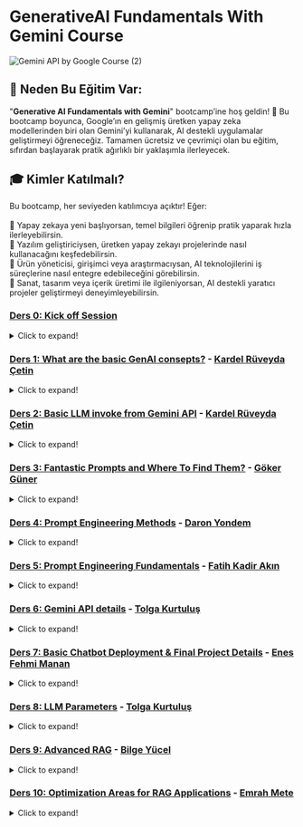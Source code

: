 # GenerativeAI Fundamentals With Gemini Course

![Gemini API by Google Course (2)](https://github.com/user-attachments/assets/a3800fae-9201-4f8d-a111-b424ad1cb135)

## 🤔 Neden Bu Eğitim Var:

"**Generative AI Fundamentals with Gemini**" bootcamp’ine hoş geldin! 🚀 Bu bootcamp boyunca, Google’ın en gelişmiş üretken yapay zeka modellerinden biri olan Gemini’yi kullanarak, AI destekli uygulamalar geliştirmeyi öğreneceğiz. Tamamen ücretsiz ve çevrimiçi olan bu eğitim, sıfırdan başlayarak pratik ağırlıklı bir yaklaşımla ilerleyecek.

## 🎓 Kimler Katılmalı?
Bu bootcamp, her seviyeden katılımcıya açıktır! Eğer: <br>
<br>
🔹 Yapay zekaya yeni başlıyorsan, temel bilgileri öğrenip pratik yaparak hızla ilerleyebilirsin. <br>
🔹 Yazılım geliştiriciysen, üretken yapay zekayı projelerinde nasıl kullanacağını keşfedebilirsin. <br>
🔹 Ürün yöneticisi, girişimci veya araştırmacıysan, AI teknolojilerini iş süreçlerine nasıl entegre edebileceğini görebilirsin. <br>
🔹 Sanat, tasarım veya içerik üretimi ile ilgileniyorsan, AI destekli yaratıcı projeler geliştirmeyi deneyimleyebilirsin. <br>

### [Ders 0: Kick off Session](https://www.youtube.com/watch?v=l5L4D3K4LgA)
<details>
<summary>Click to expand!</summary>

- [Whatsapp iletişim kanalı](https://chat.whatsapp.com/G1qSkvfs0rn3ZJPYoFCqiW)
- [DMG Data Science Awesome Reposu](https://github.com/Developer-MultiGroup/DMG-Data-Science-Awesome)

</details>

### [Ders 1: What are the basic GenAI consepts?](https://www.youtube.com/watch?v=B-tTRvuMvH8) - [Kardel Rüveyda Çetin](https://github.com/KardelRuveyda)
<details>
<summary>Click to expand!</summary>

📌 [Excalidraw Board linki](https://excalidraw.com/#json=OscvNmwivJCwDPA8-rNM0,R_ZqH-I1Bko11virdxoqTw)

📂 Datasets bulabileceğiniz kaynaklar : 
- [Hugging Face Datasets](https://huggingface.co/datasets) 
- [Kaggle Datasets](https://www.kaggle.com/datasets)

📚 Derste önerilen kaynaklar:
- 📖 [Prompting Guide](https://www.promptingguide.ai/tr)  
- 📖 [OpenAI .NET Türkçe Kitap](https://kardelruveyda.github.io/openai-dotnet-turkish-book/#/)  
- 🛠️ [BotBuilder V4 - Visual Studio Marketplace](https://marketplace.visualstudio.com/items?itemName=BotBuilder.botbuilderv4)  

👥 **Kardel Hanım'ın topluluğu:**  
- [YouTube - The Coderverse](https://www.youtube.com/@thecoderverse/)


</details>


### [Ders 2: Basic LLM invoke from Gemini API](https://www.youtube.com/watch?v=oWlaMUcOWYM) - [Kardel Rüveyda Çetin](https://github.com/KardelRuveyda)
<details>
<summary>Click to expand!</summary>

📂 **Derste kodlanan projenin reposu**  
- 🔗 [Gemini DevMultiGroup Example](https://github.com/KardelRuveyda/gemini-devmultigroup-example)  

🗝️ **Google AI Studio API Key Alma**  
- 🔗 [Google AI Studio API Key](https://aistudio.google.com/apikey)  

🤖 **Gemini ve LangChain kullanarak RAG tabanlı chatbot geliştirme**  
- 🔗 [Medium - Gemini ve LangChain ile RAG Chatbot](https://ruveydakardelcetin.medium.com/gemini-ve-langchain-kullanarak-rag-ile-chatbot-geli%C5%9Ftirme-c6b6b03ad854)  

🎯 **Reinforcement Learning Derinlemesine Analiz**  
- 🔗 [Medium - Reinforcement Learning Analizi](https://ruveydakardelcetin.medium.com/reinforcement-learningin-derinlemesine-analizi-%C3%B6d%C3%BCllerle-dolu-%C3%B6%C4%9Frenme-maceras%C4%B1-20c2a46a1c76)  

⚖️ **Chatbot geliştirme: .NET vs LangChain karşılaştırması**  
- 🔗 [SpeakerDeck - .NET vs LangChain](https://speakerdeck.com/kardelruveyda/try-both-and-choose-your-side-chatbot-development-with-net-vs-langchain?slide=20)  

🔎 **Tavily Search entegrasyonu ile bilgi erişimi**  
- 🔗 [LangChain - Tavily Search Entegrasyonu](https://python.langchain.com/docs/integrations/tools/tavily_search/)  

🔗 **Google Gemini API ve LangChain entegrasyonu**  
- 🔗 [Google Gemini API Docs](https://ai.google.dev/gemini-api/docs?hl=tr)  

🧠 **ReAct Tekniği ile gelişmiş prompt mühendisliği**  
- 🔗 [Prompting Guide - ReAct Tekniği](https://www.promptingguide.ai/techniques/react)  

📜 **Transformer makalesi**  
- 🔗 [Attention is All You Need (Arxiv)](https://arxiv.org/pdf/1706.03762)  



</details>


### [Ders 3: Fantastic Prompts and Where To Find Them?](https://www.youtube.com/watch?v=jZbjJo8YxQg) - [Göker Güner](https://github.com/gokerguner)
<details>
<summary>Click to expand!</summary>

🎭 **Derste kullanılan kaynakların reposu**  
- 🔗 [Fantastic Prompts & Where to Find Them](https://github.com/gokerguner/devmultigroup-gemini-bootcamp)  
  *Youtube kanalımızda gerçekleştirdiğimiz canlı yayında gösterdiğim kodların reposu*  

📊 **Speaker Deck Sunum**  
- 🔗 [Speaker Deck Sunum](https://speakerdeck.com/gokerguner/fantastic-prompts-and-where-to-find-them)  
  *Sunum Linki*  

📂 **Google AI Studio Prompt Galerisi**  
- 🔗 [Google AI Studio Prompt Galerisi](https://aistudio.google.com/gallery)  
  *AI Studio üzerinde kullanabileceğiniz örnek promptların yer aldığı bölüm*  

🛠️ **PromptPerfect**  
- 🔗 [PromptPerfect](https://promptperfect.jina.ai/interactive)  
  *Promptlarınızı daha düzgün yazmanıza olanak tanıyan bir yardımcı araç*  

📜 **Google Developers Prompt Engineering Guide**  
- 🔗 [Google Developers Prompt Engineering Guide](https://developers.google.com/machine-learning/resources/prompt-eng)  
  *Google'ın Developerlar için hazırladığı Prompt Engineering dokümanı*  

☁️ **Google Cloud Prompt Engineering Guide**  
- 🔗 [Google Cloud Prompt Engineering Guide](https://cloud.google.com/discover/what-is-prompt-engineering?hl=tr)  
  *Google Cloud'un Prompt Engineering dokümanı*  

🧠 **Google Vertex AI Prompt Design Guide**  
- 🔗 [Google Vertex AI Prompt Design Guide](https://cloud.google.com/vertex-ai/generative-ai/docs/learn/prompts/introduction-prompt-design)  
  *Google'ın Uçtan Uca Cloud ML Platformu Vertex AI'ın Prompt dokümanı*  

🎯 **Open AI Prompt Engineering Best Practices**  
- 🔗 [Open AI Prompt Engineering Best Practices](https://help.openai.com/en/articles/10032626-prompt-engineering-best-practices-for-chatgpt)  
  *Open AI'ın Prompt Engineering Dokümanı*  

🌀 **Claude Unclear Prompt Example Artifact**  
- 🔗 [Claude Unclear Prompt Example Artifact](https://claude.site/artifacts/c85e8b54-028a-4c13-89c5-5c915ec3e4e2)  
  *Altıgen İçinde Dönen Top (Yerçekimsiz)*  

⚖️ **Claude Clear Prompt Example Artifact**  
- 🔗 [Claude Clear Prompt Example Artifact](https://claude.site/artifacts/92e1552b-9256-4164-acc6-5c0c70479e96)  
  *Altıgen İçinde Dönen Top (Yerçekimi ve Sürtünme Dahil)*  

📌 **Claude SaaS Main Page Artifact**  
- 🔗 [Claude SaaS Main Page Artifact](https://claude.site/artifacts/a17acb45-5ffc-4a57-8cf4-34a65dbd41a5)  
  *SaaS ürünü Ana Sayfa Örneği*  

🤖 **Open AI Prompt Examples**  
- 🔗 [Open AI Prompt Examples](https://platform.openai.com/docs/examples)  
  *Open AI Örnek Promptlar*  

🔎 **Open AI Prompt Techniques for Reasoning Models**  
- 🔗 [Open AI Prompt Techniques for Reasoning Models](https://platform.openai.com/docs/guides/reasoning-best-practices#how-to-prompt-reasoning-models-effectively)  
  *Open AI'dan Reasoning Modelleri için Prompt Engineering Kılavuzu*  

📝 **Artifact Examples From Claude**  
- 🔗 [Artifact Examples From Claude](https://madewithclaude.com/)  
  *Claude'dan Örnek Promptlar ve Çıktıları*  

🆓 **Free For Developers**  
- 🔗 [Free For Developers](https://free-for.dev/#/)  
  *Tamamen veya Kısmen Ücretsiz API, Yazılım Araçları vb. binlerce kaynağın olduğu bir developer platformu*  

📂 **Anthropic Prompt Engineering Examples**  
- 🔗 [Anthropic Prompt Engineering Examples](https://github.com/anthropics/courses/tree/b4f26aedef55e06ad5eead5de83985249d1fab2f/prompt_engineering_interactive_tutorial/Anthropic%201P)  
  *Anthropic Prompt Engineering Örnekleri Github Reposu*  

🚀 **Cursor.New**  
- 🔗 [Cursor.New](https://www.cursor.new/project)  
  *Bir Türk geliştirici tarafından yapılan, projeleriniz için Cursor Rules oluşturmada size rehberlik edecek bir yardımcı araç*  


</details>

### [Ders 4: Prompt Engineering Methods](https://www.youtube.com/watch?v=-lLNMt_JU_4) - [Daron Yondem](https://github.com/daronyondem)
<details>
<summary>Click to expand!</summary>

📂 **Ders İçeriğine Ait Kod Örnekleri**  
- 🔗 [Ders İçeriğine Ait Kod Örnekleri](https://github.com/daronyondem/codesamples/tree/main/OpenAI/prompt-engineering)  
  *Daron Yöndem'in Prompt Engineering dersine ait kod örnekleri*  

🎥 **Retrieval Augmented Generation'a Giriş**  
- 🔗 [Retrieval Augmented Generation'a Giriş (YouTube)](https://www.youtube.com/watch?v=WUxksE41woY)  
  *Retrieval-Augmented Generation (RAG) tekniğine giriş videosu*  

🎥 **Sıfırdan Azure OpenAI**  
- 🔗 [Sıfırdan Azure OpenAI (YouTube)](https://www.youtube.com/watch?v=J09R0Z5cjA8)  
  *Azure OpenAI'yi sıfırdan kurma ve kullanma rehberi*  

🎥 **Epic AI Dev 2023 - PromptFlow Session**  
- 🔗 [Epic AI Dev 2023 - PromptFlow Session (YouTube)](https://www.youtube.com/watch?v=4z-3SkV5av8)  
  *PromptFlow ile AI iş akışlarını yönetmeye dair kapsamlı bir sunum*  




</details>


### [Ders 5: Prompt Engineering Fundamentals](https://www.youtube.com/watch?v=OSSe1fzhXnw) - [Fatih Kadir Akın](https://github.com/f)
<details>
<summary>Click to expand!</summary>

📌 **LLM'lerin Çalışma Mekanizmasını Görselleştiren Kaynak**  
- 🔗 [LLM Viz TR](https://llm-viz-tr.vercel.app/)  
  *LLM'lerin nasıl çalıştığına dair kapsamlı bir görselleştirme sunan site*  

📌 **FKA Awesome ChatGPT Prompt Reposu**  
- 🔗 [Awesome ChatGPT Prompts](https://github.com/f/awesome-chatgpt-prompts)  
  *ChatGPT için en iyi prompt örneklerini içeren repo*  

📌 **Prompt Reposunun Web Sitesi**  
- 🔗 [Prompts.chat](https://prompts.chat/)  
  *Hazır ve optimize edilmiş prompt örneklerini keşfetmek için site*  

📌 **Fatih Kadir Akın'ın Takip Ettiği Reddit Sayfaları**  
- 🔗 [r/coding](https://www.reddit.com/r/coding/)  
- 🔗 [r/databases](https://www.reddit.com/r/databases/)  
- 🔗 [r/programming](https://www.reddit.com/r/programming/)  
- 🔗 [r/browsers](https://www.reddit.com/r/browsers/)  
- 🔗 [r/dataisbeautiful](https://www.reddit.com/r/dataisbeautiful/)  
- 🔗 [r/javascript](https://www.reddit.com/r/javascript/)  
- 🔗 [r/technology](https://www.reddit.com/r/technology/)  

📌 **Güncel Teknoloji Haberlerini Takip Etmek İçin**  
- 🔗 [Hacker News](https://news.ycombinator.com/)  
  *Teknoloji dünyasındaki en güncel haberleri takip edebileceğiniz platform*  


</details>


### [Ders 6: Gemini API details](https://www.youtube.com/watch?v=A88XskCu-Vc) - [Tolga Kurtuluş](https://github.com/tolgakurtuluss)
<details>
<summary>Click to expand!</summary>

📂 **Tolga Hoca'nın Derste Yazdığı Notebook ve Kaynaklar**  
- 🔗 [GitHub Sunum ve Notebook](https://github.com/tolgakurtuluss/gemini_api_sunum)  
  *Tolga Kurtluluş’un Gemini API dersine ait kod örnekleri ve kaynaklar*  

🌍 **Gemini Teknolojileri Hakkında Bilgi Alabileceğiniz Site**  
- 🔗 [Google DeepMind - Gemini](https://deepmind.google/technologies/gemini/)  
  *Google DeepMind tarafından geliştirilen Gemini modelleri hakkında detaylı bilgiler*  

📊 **Yapay Zeka ve Model Analizleri**  
- 🔗 [Artificial Analysis](https://artificialanalysis.ai/)  
  *Yapay zeka ve büyük dil modelleri üzerine detaylı analizler*  

💡 **Google AI Studio ile Prompt Geliştirme**  
- 🔗 [Google AI Studio - Yeni Chat](https://aistudio.google.com/prompts/new_chat)  
  *Google AI Studio üzerinde yeni bir sohbet başlatıp prompt geliştirme ortamı*  

📚 **Google AI Geliştirici Kaynakları**  
- 🔗 [Google AI Developer](https://ai.google.dev/)  
  *Google AI tarafından geliştiricilere sunulan kaynaklar ve API dokümantasyonu*  

📖 **Gemini API Cookbook ve Örnek Kullanımlar**  
- 🔗 [Gemini API Cookbook](https://ai.google.dev/gemini-api/cookbook)  
  *Gemini API ile geliştirme yaparken kullanılabilecek örnekler ve rehberler*  

🔄 **cURL Komutlarını Farklı Dillere Çevirme Aracı**  
- 🔗 [cURL Converter](https://curlconverter.com/)  
  *cURL komutlarını Python, JavaScript ve diğer dillere dönüştürmek için araç*  

🎥 **LLM Ne Der? YouTube Videosu**  
- 🔗 [LLM Ne Der? - YouTube](https://www.youtube.com/watch?v=ba7jV79qmZU&t=1s)  
  *Büyük dil modellerinin nasıl çalıştığını anlatan kapsamlı bir sunum*  


</details>


### [Ders 7: Basic Chatbot Deployment & Final Project Details](https://www.youtube.com/watch?v=3if2pvH8JzA) - [Enes Fehmi Manan](https://github.com/enesmanan)
<details>
<summary>Click to expand!</summary>
 
📂 **Örnek Deploy Uygulamaları**  
- 🔗 [Chatbot Deployment Reposu](https://github.com/enesmanan/chatbot-deploy)  
  *Streamlit, Gradio ve HTML/CSS/JS/Flask ile chatbot deploy örnekleri*  

📂 **Final Proje İçin Minimal Örnek**  
- 🔗 [Paper-Bold Reposu](https://github.com/enesmanan/paper-bold)  
  *Final proje için minimal bir chatbot deploy örneği ve reposu*  

📂 **Sunum Linki**  
- 🔗 [Basic Chatbot Deployment & Final Project Details](https://speakerdeck.com/enesfehmimanan/basic-chatbot-deployment-and-final-project-details)  
  *Enes Fehmi Manan'ın sunum dosyası*  

📌 **Final Proje Dokümanı (Teslim Tarihi: 15 Nisan)**  
> - 📥 **[Final Proje Dokümanını Görüntüleyin](https://drive.google.com/file/d/1zb1FOOGMWm3WCIEWGjbDqOgONHs1rt-u/view)**  

🌍 **Güncel AI Gelişmelerini Takip Etmek İçin**  
- 🔗 [AlphaSignal AI Newsletter](https://alphasignal.ai/)  
  *Güncel AI haberleri, top tutoriallar ve repolar*  
- 🔗 [AI Paper'ları Newsletter](https://www.linkedin.com/newsletters/top-ai-papers-of-the-week-7020865424875474944/)  
  *Akademik taraftaki AI gelişmelerini takip etmek için*  
- 🔗 [Günlük AI Trendleri](https://hype.replicate.dev/)  
  *Reddit, GitHub, Replicate, HuggingFace’de hype olan AI projeleri*  

🛠 **Repolar**  
- 🔗 [GenAI Agents Reposu](https://github.com/NirDiamant/GenAI_Agents)  
  *Konsept olarak ilham alabileceğiniz bir repo*  
- 🔗 [RAG Teknikleri Reposu](https://github.com/NirDiamant/RAG_Techniques)  
  *Farklı RAG tekniklerini derinlemesine gösteren bir repo*  
- 🔗 [LLM Engineer Toolkit](https://github.com/KalyanKS-NLP/llm-engineer-toolkit)  
  *LLM'ler ile alakalı neredeyse tüm büyük tooları derleyen repo*  



</details>

### [Ders 8: LLM Parameters](https://www.youtube.com/watch?v=yRraDgrZees) - [Tolga Kurtuluş](https://github.com/tolgakurtuluss)
<details>
<summary>Click to expand!</summary>

📌 **Tolga Kurtuluş’un Sunumu**  
- 🔗 [Tolga Kurtuluş’un sunumu](https://www.canva.com/design/DAGiWYAnCI4/UM-um2h9jaANjv18gejfPw/edit)  
  *Ders sırasında kullanılan sunum dosyası*  

📌 **Common Crawl: Büyük Dil Modelleri İçin Açık Veri Deposu**  
- 🔗 [Common Crawl](https://commoncrawl.org/)  
  *Büyük ölçekli web tarama verilerini ücretsiz ve açık bir şekilde sunan proje*  

📌 **Tokenizasyon Kavramını Anlamak İçin Güzel Bir Site**  
- 🔗 [Tiktokenizer](https://tiktokenizer.vercel.app/)  
  *Metinlerin tokenlara nasıl dönüştüğünü görselleştiren interaktif araç*  

📌 **Andrej Karpathy'nin "Let's build the GPT Tokenizer" Videosu**  
- 🔗 [Let's build the GPT Tokenizer - YouTube](https://www.youtube.com/watch?v=zduSFxRajkE)  
  *Andrej Karpathy'nin tokenizasyon sürecini anlattığı video*  

📌 **Hugging Face NLP Kursu**  
- 🔗 [Hugging Face NLP Kursu](https://huggingface.co/learn/nlp-course/en/chapter1/1)  
  *Doğal dil işleme konusunda kapsamlı bir eğitim serisi*  

📌 **Transformer Modelleri Nasıl Çalışır?**  
- 🔗 [Transformer Explainer](https://poloclub.github.io/transformer-explainer/)  
  *Transformer mimarisini adım adım görselleştiren interaktif rehber*  



</details>



### [Ders 9: Advanced RAG](https://www.youtube.com/watch?v=RagWOl2fg6Y) - [Bilge Yücel](https://github.com/bilgeyucel)
<details>
<summary>Click to expand!</summary>

📂 **Sunum Linki**  
- 🔗 [Advanced RAG](https://speakerdeck.com/bilgeyucel/advanced-rag)  
  *Bilge Yücel'ın sunum dosyası*  


</details>


### [Ders 10: Optimization Areas for RAG Applications](https://www.youtube.com/watch?v=EzL2ANUeLzg) - [Emrah Mete](https://github.com/emrahmete)
<details>
<summary>Click to expand!</summary>




</details>



